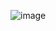 ![image](https://github.com/farshileader/GIT-clone-and-push/assets/161561512/4686327a-866b-4acc-8d9d-4846bde2c2f8)
